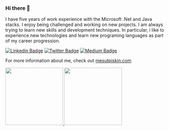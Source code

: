 ### Hi there 👋

<!--
**mesutpiskin/mesutpiskin** is a ✨ _special_ ✨ repository because its `README.md` (this file) appears on your GitHub profile.
-->
I have five years of work experience with the Microsoft .Net and Java stacks. I enjoy being challenged and working on new projects. I am always trying to learn new skills and development techniques. In particular, i like to experience new technologies and learn new programing languages as part of my career progression.


[![Linkedin Badge](https://img.shields.io/badge/mesutpiskin-gray?style=for-the-badge&logo=linkedin)](https://www.linkedin.com/in/mesutpiskin/)
[![Twitter Badge](https://img.shields.io/badge/mesut_piskin-gray?style=for-the-badge&logo=twitter)](https://twitter.com/mesut_piskin/)
[![Medium Badge](https://img.shields.io/badge/mesutpiskin-gray?style=for-the-badge&logo=medium)](https://medium.com/@mesutpiskin)



For more information about me, check out [mesutpiskin.com](http://mesutpiskin.com)

<a href="https://github.com/AVS1508">
  <img height="180em" src="https://github-readme-stats-eight-theta.vercel.app/api?username=mesutpiskin&show_icons=true&theme=algolia&include_all_commits=true&count_private=true"/>
  <img height="180em" src="https://github-readme-stats-eight-theta.vercel.app/api/top-langs/?username=mesutpiskin&layout=compact&langs_count=8&theme=algolia"/>
</a>
